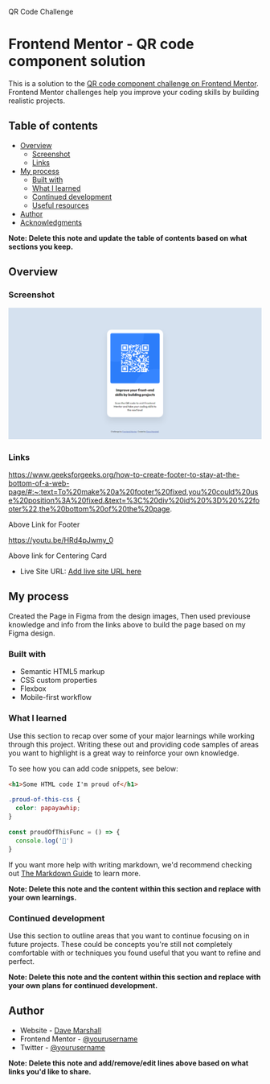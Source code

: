 QR Code Challenge
# Frontend Mentor - QR code component solution

This is a solution to the [QR code component challenge on Frontend Mentor](https://www.frontendmentor.io/challenges/qr-code-component-iux_sIO_H). Frontend Mentor challenges help you improve your coding skills by building realistic projects. 

## Table of contents

- [Overview](#overview)
  - [Screenshot](#screenshot)
  - [Links](#links)
- [My process](#my-process)
  - [Built with](#built-with)
  - [What I learned](#what-i-learned)
  - [Continued development](#continued-development)
  - [Useful resources](#useful-resources)
- [Author](#author)
- [Acknowledgments](#acknowledgments)

**Note: Delete this note and update the table of contents based on what sections you keep.**

## Overview

### Screenshot

![](https://github.com/bombblastmedia/QR-Code-Challenge/blob/main/images/2022-02-11-21-32-qr-code-bbm-test.netlify.app.png)

### Links

https://www.geeksforgeeks.org/how-to-create-footer-to-stay-at-the-bottom-of-a-web-page/#:~:text=To%20make%20a%20footer%20fixed,you%20could%20use%20position%3A%20fixed.&text=%3C%20div%20id%20%3D%20%22footer%22,the%20bottom%20of%20the%20page.

Above Link for Footer

https://youtu.be/HRd4pJwmy_0

Above link for Centering Card

- Live Site URL: [Add live site URL here](https://qr-code-bbm-test.netlify.app/#)

## My process

Created the Page in Figma from the design images, Then used previouse knowledge and info from the links above to build the page based on my Figma design.

### Built with

- Semantic HTML5 markup
- CSS custom properties
- Flexbox
- Mobile-first workflow

### What I learned

Use this section to recap over some of your major learnings while working through this project. Writing these out and providing code samples of areas you want to highlight is a great way to reinforce your own knowledge.

To see how you can add code snippets, see below:

```html
<h1>Some HTML code I'm proud of</h1>
```
```css
.proud-of-this-css {
  color: papayawhip;
}
```
```js
const proudOfThisFunc = () => {
  console.log('🎉')
}
```

If you want more help with writing markdown, we'd recommend checking out [The Markdown Guide](https://www.markdownguide.org/) to learn more.

**Note: Delete this note and the content within this section and replace with your own learnings.**

### Continued development

Use this section to outline areas that you want to continue focusing on in future projects. These could be concepts you're still not completely comfortable with or techniques you found useful that you want to refine and perfect.

**Note: Delete this note and the content within this section and replace with your own plans for continued development.**

## Author

- Website - [Dave Marshall](https://www.bombblastmedia.com)
- Frontend Mentor - [@yourusername](https://www.frontendmentor.io/profile/yourusername)
- Twitter - [@yourusername](https://www.twitter.com/yourusername)

**Note: Delete this note and add/remove/edit lines above based on what links you'd like to share.**

